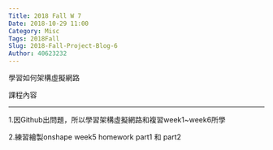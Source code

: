 ```yaml
---
Title: 2018 Fall W 7
Date: 2018-10-29 11:00
Category: Misc
Tags: 2018Fall
Slug: 2018-Fall-Project-Blog-6
Author: 40623232
---
```


學習如何架構虛擬網路

<!-- PELICAN_END_SUMMARY -->

課程內容
___

1.因Github出問題，所以學習架構虛擬網路和複習week1~week6所學

2.練習繪製onshape week5 homework part1 和 part2




